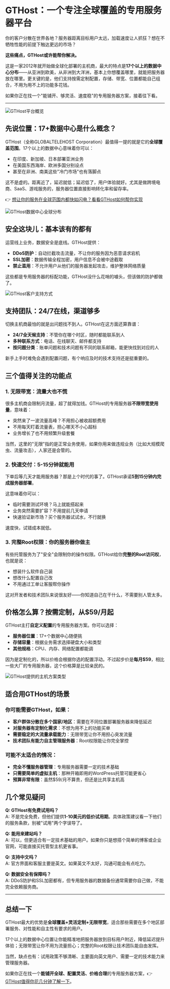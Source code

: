 # GTHost：一个专注全球覆盖的专用服务器平台

你的客户分散在世界各地？服务器距离目标用户太远，加载速度让人抓狂？想在不牺牲性能的前提下触达更远的市场？

**这些痛点，GTHost或许能帮你解决。**

这是一家2012年就开始做全球化部署的主机商，最大的特点是**17个以上的数据中心分布**——从亚洲到欧美，从非洲到大洋洲，基本上你想覆盖哪里，就能把服务器放在哪里。更关键的是，他们支持按需定制配置，存储、带宽、位置都能自己组合，不用为用不上的功能多花钱。

如果你正在找一个"能铺开、够灵活、速度稳"的专用服务器方案，接着往下看。

---

![GTHost平台概览](image/63357448779.webp)

## 先说位置：17+数据中心是什么概念？

GTHost（全称GLOBALTELEHOST Corporation）最值得一提的就是它的**全球覆盖范围**。17个以上的数据中心意味着你可以：

- 在印度、新加坡、日本部署亚洲业务
- 在美国东西海岸、欧洲多国分别设点
- 甚至在非洲、南美这些"冷门市场"也有落脚点

这不是虚的。距离近了，延迟就低；延迟低了，用户体验就好。尤其是做跨境电商、SaaS、游戏服务的，服务器位置直接影响转化率和留存率。

👉 [想让你的服务在全球范围内都快如闪电？看看GTHost如何帮你实现](https://cp.gthost.com/en/join/72c7e6b2fc118929f9ede2978f008806)

![GTHost数据中心全球分布](image/1307147788.webp)

## 安全这块儿：基本该有的都有

运营线上业务，数据安全是底线。GTHost提供：

- **DDoS防护**：自动拦截攻击流量，不让你的服务因为恶意请求宕机
- **SSL加密**：数据传输全程加密，用户信息不会被中途截取
- **禁止滥用**：不允许用户从他们的服务器发起攻击，维护整体网络质量

这些都是专用服务器的标配功能，GTHost没什么花哨的噱头，但该做的防护都做了。

![GTHost客户支持方式](image/147257884004676.webp)

## 支持团队：24/7在线，渠道够多

切换主机商最怕的就是出问题找不到人。GTHost在这方面还算靠谱：

- **24/7全天候支持**：不管你在哪个时区，随时都能联系到人
- **多种联系方式**：电话、在线聊天、邮件都支持
- **按问题分类**：账单问题和技术问题有不同的联系邮箱，能更快找到对应的人

新手上手时难免会遇到配置问题，有个响应及时的技术支持还是挺重要的。

## 三个值得关注的功能点

### 1. 无限带宽：流量大也不慌

很多主机商会限制月流量，超了就得加钱。GTHost的专用服务器**不限带宽使用量**，意味着：

- 突然来了一波流量高峰？不用担心被收超额费用
- 不用每天盯着流量表，担心哪天不小心超标
- 业务增长了也不用频繁升级套餐

当然，这里的"无限"指的是正常业务使用，如果你用来做违规业务（比如大规模爬虫、流量攻击），人家还是会管的。

### 2. 快速交付：5-15分钟就能用

下单后等几天才能用服务器？那是上个时代的事了。GTHost承诺**5到15分钟内完成服务器部署**。

这意味着你可以：
- 临时需要测试环境？马上就能搭起来
- 业务突然需要扩容？不用提前几天申请
- 快速验证新市场？买个服务器试试水，不行就换

速度快，试错成本就低。

### 3. 完整Root权限：你的服务器你做主

有些托管服务为了"安全"会限制你的操作权限。GTHost给你**完整的Root访问权**，也就是说：

- 想装什么软件自己装
- 想改什么配置自己改
- 不用通过工单让客服帮你操作

这对开发者和技术团队来说很友好——你知道自己在干什么，不需要别人管太多。

## 价格怎么算？按需定制，从$59/月起

GTHost主打**自定义配置**的专用服务器方案。你可以选择：

- **服务器位置**：17+个数据中心随便挑
- **存储容量**：根据业务需求选择硬盘大小和类型
- **其他规格**：CPU、内存、网络配置都能调

因为是定制化的，所以价格会根据你选的配置浮动。不过起步价是**每月$59**，相比一些大厂的专用服务器，这个价格算是比较亲民的。

![GTHost提供的主机方案类型](image/5354479873474252.webp)

## 适合用GTHost的场景

### 你可能需要GTHost，如果：

- **客户群体分散在多个国家/地区**：需要在不同位置部署服务器来降低延迟
- **对服务器有定制化需求**：不想为用不上的功能买单
- **需要稳定的大流量承载能力**：无限带宽让你不用担心突发流量
- **技术团队有能力自主管理服务器**：Root权限能让你完全掌控

### 可能不太适合的情况：

- **完全不懂服务器管理**：专用服务器需要一定的技术基础
- **只需要简单的虚拟主机**：那种开箱即用的WordPress托管可能更省心
- **预算非常有限**：虽然$59/月不算贵，但还是比共享主机高

## 几个常见疑问

**Q: GTHost有免费试用吗？**  
A: 不是完全免费，但他们提供**1-10美元的低价试用期**。具体政策建议看一下他们的服务条款，别被"试用"两个字误导了。

**Q: 能用来建站吗？**  
A: 可以，但更适合有一定技术基础的用户。如果你只是想搭个简单的博客或企业官网，可能直接买托管型主机更省事。

**Q: 支持中文吗？**  
A: 官方界面和客服主要是英文。如果英文不太好，沟通可能会有点吃力。

**Q: 数据安全有保障吗？**  
A: DDoS防护和SSL加密都有，但专用服务器的数据备份通常需要你自己做，不能完全依赖服务商。

---

## 总结一下

GTHost最大的优势是**全球覆盖+灵活定制+无限带宽**，适合那些需要在多个地区部署服务、对性能和自主性有要求的用户。

17个以上的数据中心位置让你能精准地把服务器放到目标用户附近，降低延迟提升体验；无限带宽让你不用为流量担心；完整的Root权限让技术团队能自由发挥。

当然，缺点也有：试用政策不够清晰、主要面向英文用户、需要一定的技术能力来管理服务器。

如果你正在找一个**能铺开全球、配置灵活、价格合理**的专用服务器方案，👉 [GTHost值得你花几分钟了解一下](https://cp.gthost.com/en/join/72c7e6b2fc118929f9ede2978f008806)。
